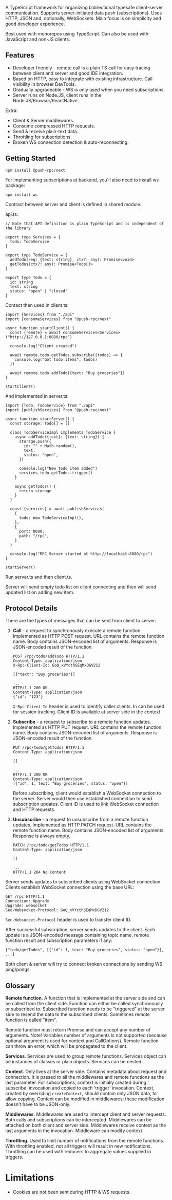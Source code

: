A TypeScript framework for organizing bidirectional typesafe client-server communication. Supports
server-initiated data push (subscriptions). Uses HTTP, JSON and, optionally, WebSockets.
Main focus is on simplicity and good developer experience.

Best used with monorepos using TypeScript. Can also be used with JavaScript and non-JS clients.

## Features

- Developer friendly - remote call is a plain TS call for easy tracing between client and server and good
  IDE integration.
- Based on HTTP, easy to integrate with existing infrastructure. Call visibility in browser DevTools.
- Gradually upgradeable - WS is only used when you need subscriptions.
- Server runs on Node.JS, client runs in the Node.JS/Browser/ReactNative.

Extra:

- Client & Server middlewares.
- Consume compressed HTTP requests.
- Send & receive plain-text data.
- Throttling for subscriptions.
- Broken WS connection detection & auto-reconnecting.

## Getting Started

```
npm install @push-rpc/next
```

For implementing subscriptions at backend, you'll also need to install ws package:

```
npm install ws
```

Contract between server and client is defined in shared module.

api.ts:

```
// Note that API definition is plain TypeScript and is independent of the library

export type Services = {
  todo: TodoService
}

export type TodoService = {
  addTodo(req: {text: string}, ctx?: any): Promise<void>
  getTodos(ctx?: any): Promise<Todo[]>
}

export type Todo = {
  id: string
  text: string
  status: "open" | "closed"
}

```

Contact then used in client.ts:

```
import {Services} from "./api"
import {consumeServices} from "@push-rpc/next"

async function startClient() {
  const {remote} = await consumeServices<Services>("http://127.0.0.1:8080/rpc")

  console.log("Client created")

  await remote.todo.getTodos.subscribe((todos) => {
    console.log("Got todo items", todos)
  })

  await remote.todo.addTodo({text: "Buy groceries"})
}

startClient()

```

And implemented in server.ts:

```
import {Todo, TodoService} from "./api"
import {publishServices} from "@push-rpc/next"

async function startServer() {
  const storage: Todo[] = []

  class TodoServiceImpl implements TodoService {
    async addTodo({text}: {text: string}) {
      storage.push({
        id: "" + Math.random(),
        text,
        status: "open",
      })

      console.log("New todo item added")
      services.todo.getTodos.trigger()
    }

    async getTodos() {
      return storage
    }
  }

  const {services} = await publishServices(
    {
      todo: new TodoServiceImpl(),
    },
    {
      port: 8080,
      path: "/rpc",
    }
  )

  console.log("RPC Server started at http://localhost:8080/rpc")
}

startServer()
```

Run server.ts and then client.ts.

Server will send empty todo list on client connecting and then will send updated list on adding new item.

## Protocol Details

There are the types of messages that can be sent from client to server:

1. **Call** - a request to synchronously execute a remote function. Implemented as HTTP POST request. URL contains the
   remote function name. Body contains JSON-encoded list of arguments. Response is JSON-encoded result of the
   function.

   ```
   POST /rpc/todo/addTodo HTTP/1.1
   Content-Type: application/json
   X-Rpc-Client-Id: GoQ_xVYcthSEqMxDGV212
    
   [{"text": "Buy groceries"}]
   
   ...
   HTTP/1.1 200 OK
   Content-Type: application/json
   {"id": "123"}
    ```

   `X-Rpc-Client-Id` header is used to identify caller clients. In can be used for session tracking. Client ID is
   available at server side in the context.

2. **Subscribe** - a request to subscribe to a remote function updates. Implemented as HTTP PUT request. URL contains
   the remote function name. Body contains JSON-encoded list of arguments. Response is JSON-encoded result of the
   function.

   ```
   PUT /rpc/todo/getTodos HTTP/1.1
   Content-Type: application/json
    
   []
   
   ...
   HTTP/1.1 200 OK
   Content-Type: application/json
   [{"id": 1, text: "Buy groceries", status: "open"}]
   ```

   Before subscribing, client would establish a WebSocket connection to the server. Server would then use established
   connection to send subscription updates. Client ID is used to link WebSocket connection and HTTP requests.

3. **Unsubscribe** - a request to unsubscribe from a remote function updates. Implemented as HTTP PATCH request. URL
   contains the remote function name. Body contains JSON-encoded list of arguments. Response is always empty.

   ```
   PATCH /rpc/todo/getTodos HTTP/1.1
   Content-Type: application/json
    
   []
   
   ...
   HTTP/1.1 204 No Content
   ```

Server sends updates to subscribed clients using WebSocket connection. Clients establish WebSocket connection using
the base URL:

```
GET /rpc HTTP/1.1
Connection: Upgrade
Upgrade: websocket
Sec-Websocket-Protocol: GoQ_xVYcthSEqMxDGV212
```

`Sec-Websocket-Protocol` header is used to transfer client ID.

After successful subscription, server sends updates to the client. Each update is a JSON-encoded message containing
topic name, remote function result and subscription parameters if any:

```
["todo/getTodos", [{"id": 1, text: "Buy groceries", status: "open"}], ...]
```

Both client & server will try to connect broken connections by sending WS ping/pongs.

## Glossary

**Remote function**. A function that is implemented at the server side and can be called from the client side. Function
can either be called synchronously or subscribed to. Subscribed function needs to be "triggered" at the server side to
resend the data to the subscribed clients. Sometimes remote function is called "item".

Remote function must return Promise and can accept any number of arguments. Note! Variables number of arguments is not
supported (because optional argument is used for context and CallOptions). Remote function can throw an error, which
will be propagated to the client.

**Services**. Services are used to group remote functions. Services object can be instances of classes or plain objects.
Services can be nested.

**Context**. Only lives at the server side. Contains metadata about request and connection. It is passed to all the
middlewares and remote functions as the last parameter. For subscriptions, context is initially created during '
subscribe' invocation and copied to each 'trigger' invocation. Context, created by overriding `createContext`, should
contain only JSON data, to allow copying. Context can be modified in middlewares; these modification doesn't have to be
JSON-only.

**Middlewares**. Middlewares are used to intercept client and server requests. Both calls and subscriptions can be
intercepted. Middlewares can be attached on both client and server side. Middlewares receive context as the last
arguments in the invocation. Middleware can modify context.

**Throttling**. Used to limit number of notifications from the remote functions. With throttling enabled, not all
triggers will result in new notifications. Throttling can be used with reducers to aggregate values supplied in
triggers.

# Limitations

- Cookies are not been sent during HTTP & WS requests.